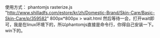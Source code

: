 使用方式：
phantomjs rasterize.js "http://www.shilladfs.com/estore/kr/zh/Domestic-Brand/Skin-Care/Basic-Skin-Care/p/359582" 800px*800px > wait.html
然后等待一会，打开wait即可，我是在linux环境下的，所以phantomjs直接是命令行，你得自己安装一下。win下的。
